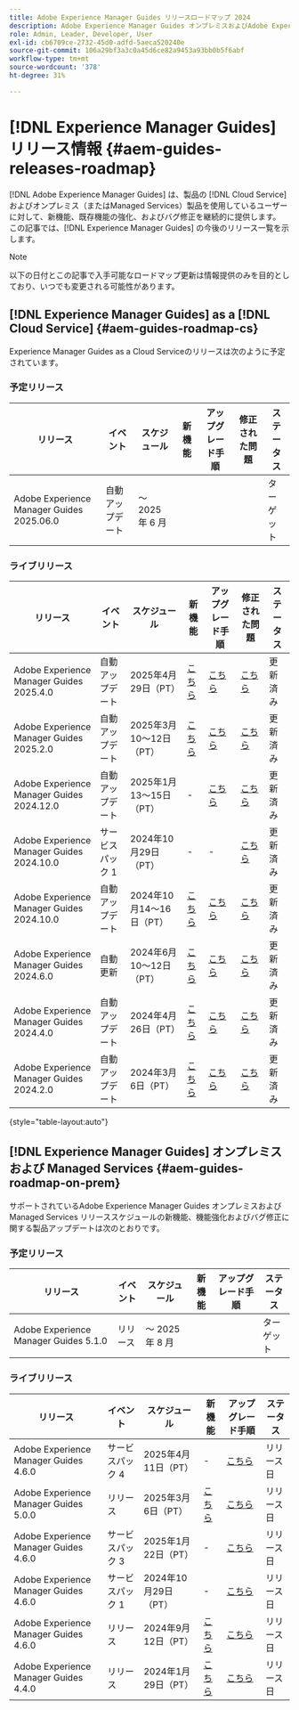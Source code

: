 ```yaml
---
title: Adobe Experience Manager Guides リリースロードマップ 2024
description: Adobe Experience Manager Guides オンプレミスおよびAdobe Experience Manager Guides as a Cloud Serviceのライブリリースと今後のリリースについて説明します
role: Admin, Leader, Developer, User
exl-id: cb6709ce-2732-45d0-adfd-5aeca520240e
source-git-commit: 106a29bf3a3c0a45d6ce82a9453a93bb0b5f6abf
workflow-type: tm+mt
source-wordcount: '378'
ht-degree: 31%

---
```


# [!DNL Experience Manager Guides] リリース情報 {#aem-guides-releases-roadmap}

[!DNL Adobe Experience Manager Guides] は、製品の [!DNL Cloud Service] およびオンプレミス（またはManaged Services）製品を使用しているユーザーに対して、新機能、既存機能の強化、およびバグ修正を継続的に提供します。 この記事では、[!DNL Experience Manager Guides] の今後のリリース一覧を示します。

>[!NOTE]
>
>以下の日付とこの記事で入手可能なロードマップ更新は情報提供のみを目的としており、いつでも変更される可能性があります。

## [!DNL Experience Manager Guides] as a [!DNL Cloud Service] {#aem-guides-roadmap-cs}

Experience Manager Guides as a Cloud Serviceのリリースは次のように予定されています。

### 予定リリース


| リリース | イベント | スケジュール | 新機能 | アップグレード手順 | 修正された問題 | ステータス |
|---|---|---|---|---|---|---|
| Adobe Experience Manager Guides 2025.06.0 | 自動アップデート | ～ 2025 年 6 月 |  |  |  | ターゲット |

### ライブリリース

| リリース | イベント | スケジュール | 新機能 | アップグレード手順 | 修正された問題 | ステータス |
|---|---|---|---|---|---|---|
| Adobe Experience Manager Guides 2025.4.0 | 自動アップデート | 2025年4月29日（PT） | [ こちら ](whats-new-2025-04-0.md) | [ こちら ](upgrade-instructions-2025-04-0.md) | [ こちら ](fixed-issues-2025-04-0.md) | 更新済み |
| Adobe Experience Manager Guides 2025.2.0 | 自動アップデート | 2025年3月10～12日（PT） | [ こちら ](whats-new-2025-02-0.md) | [ こちら ](upgrade-instructions-2025-02-0.md) | [ こちら ](fixed-issues-2025-02-0.md) | 更新済み |
| Adobe Experience Manager Guides 2024.12.0 | 自動アップデート | 2025年1月13～15日（PT） | - | [ こちら ](upgrade-instructions-2024-12-0.md) | [ こちら ](fixed-issues-2024-12-0.md) | 更新済み |
| Adobe Experience Manager Guides 2024.10.0 | サービスパック 1 | 2024年10月29日（PT） | - | - | [ こちら ](fixed-issues-2024-10-0-sp1.md) | 更新済み |
| Adobe Experience Manager Guides 2024.10.0 | 自動アップデート | 2024年10月14～16日（PT） | [ こちら ](whats-new-2024-10-0.md) | [ こちら ](upgrade-instructions-2024-10-0.md) | [ こちら ](fixed-issues-2024-10-0.md) | 更新済み |
| Adobe Experience Manager Guides 2024.6.0 | 自動更新 | 2024年6月10～12日（PT） | [ こちら ](whats-new-2024-06-0.md) | [ こちら ](upgrade-instructions-2024-06-0.md) | [ こちら ](fixed-issues-2024-06-0.md) | 更新済み |
| Adobe Experience Manager Guides 2024.4.0 | 自動アップデート | 2024年4月26日（PT） | [ こちら ](whats-new-2024-04-0.md) | [ こちら ](upgrade-instructions-2024-04-0.md) | [ こちら ](fixed-issues-2024-04-0.md) | 更新済み |
| Adobe Experience Manager Guides 2024.2.0 | 自動アップデート | 2024年3月6日（PT） | [ こちら ](whats-new-2024-2-0.md) | [ こちら ](upgrade-instructions-2024-2-0.md) | [ こちら ](fixed-issues-2024-2-0.md) | 更新済み |

{style="table-layout:auto"}



## [!DNL Experience Manager Guides] オンプレミスおよび Managed Services {#aem-guides-roadmap-on-prem}

サポートされているAdobe Experience Manager Guides オンプレミスおよびManaged Services リリーススケジュールの新機能、機能強化およびバグ修正に関する製品アップデートは次のとおりです。

### 予定リリース

| リリース | イベント | スケジュール | 新機能 | アップグレード手順 | ステータス |
|---|---|---|---|---|---|
| Adobe Experience Manager Guides 5.1.0 | リリース | ～ 2025 年 8 月 |  |  | ターゲット |

### ライブリリース

| リリース | イベント | スケジュール | 新機能 | アップグレード手順 | ステータス |
|---|---|---|---|---|---|
| Adobe Experience Manager Guides 4.6.0 | サービスパック 4 | 2025年4月11日（PT） | - | [ こちら ](upgrade-instructions-4-6-0-sp4.md) | リリース日 |
| Adobe Experience Manager Guides 5.0.0 | リリース | 2025年3月6日（PT） | [ こちら ](whats-new-5-0-0.md) | [ こちら ](upgrade-instructions-5-0-0.md) | リリース日 |
| Adobe Experience Manager Guides 4.6.0 | サービスパック 3 | 2025年1月22日（PT） | - | [ こちら ](upgrade-instructions-4-6-0-sp2.md) | リリース日 |
| Adobe Experience Manager Guides 4.6.0 | サービスパック 1 | 2024年10月29日（PT） | - | [ こちら ](upgrade-instructions-4-6-0-sp1.md) | リリース日 |
| Adobe Experience Manager Guides 4.6.0 | リリース | 2024年9月12日（PT） | [ こちら ](whats-new-4-6.md) | [ こちら ](upgrade-instructions-4-6-0.md) | リリース日 |
| Adobe Experience Manager Guides 4.4.0 | リリース | 2024年1月29日（PT） | [ こちら ](whats-new-4-4.md) | [ こちら ](upgrade-instructions-4-4.md) | リリース日 |



